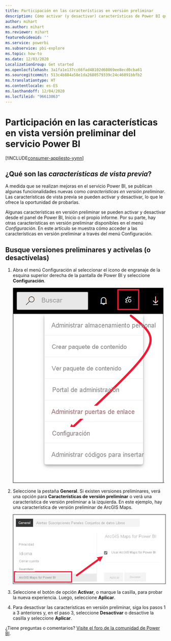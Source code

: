 ```yaml
---
title: Participación en las características en versión preliminar
description: Cómo activar (y desactivar) características de Power BI que se encuentran en vista previa.
author: mihart
ms.author: mihart
ms.reviewer: mihart
featuredvideoid: ''
ms.service: powerbi
ms.subservice: pbi-explore
ms.topic: how-to
ms.date: 12/03/2020
LocalizationGroup: Get started
ms.openlocfilehash: 3a1fa1e137cc66fad48102d60869ee8ecd0cba61
ms.sourcegitcommit: 513c4b884a58e1da2680579339c24c46091bbfb2
ms.translationtype: HT
ms.contentlocale: es-ES
ms.lasthandoff: 12/04/2020
ms.locfileid: "96613863"
---
```

# <a name="opt-in-for-power-bi-service-preview-features"></a>Participación en las características en vista versión preliminar del servicio Power BI

[!INCLUDE[consumer-appliesto-yynn](../includes/consumer-appliesto-yynn.md)]

## <a name="what-are-preview-features"></a>¿Qué son las *características de vista previa*?
A medida que se realizan mejoras en el servicio Power BI, se publican algunas funcionalidades nuevas como *características en versión preliminar*. Las características de vista previa se pueden activar y desactivar, lo que le ofrece la oportunidad de probarlas.

Algunas características en versión preliminar se pueden activar y desactivar desde el panel de Power BI, Inicio o el propio informe. Por su parte, hay otras características en versión preliminar disponibles en el menú *Configuración*. En este artículo se muestra cómo acceder a las características en versión preliminar a través del menú Configuración.

## <a name="find-previews-and-turn-them-on-and-off"></a>Busque versiones preliminares y actívelas (o desactívelas)
1. Abra el menú Configuración al seleccionar el icono de engranaje de la esquina superior derecha de la pantalla de Power BI y seleccione **Configuración**.
   
   ![Menú Configuración](./media/end-user-preview-features/power-bi-preview-setting.png).
2. Seleccione la pestaña **General**. Si existen versiones preliminares, verá una opción para **Características de versión preliminar** o verá una característica de versión preliminar a la izquierda.  En este ejemplo, hay una característica de versión preliminar de ArcGIS Maps. 
   
   ![Pestaña General](./media/end-user-preview-features/power-bi-preview-arcgis.png)
3. Seleccione el botón de opción **Activar**, o marque la casilla, para probar la nueva experiencia. Luego, seleccione **Aplicar**.
4. Para desactivar las características en versión preliminar, siga los pasos 1 a 3 anteriores y, en el paso 3, seleccione **Desactivar** o desactive la casilla y seleccione **Aplicar**.


¿Tiene preguntas o comentarios? [Visite el foro de la comunidad de Power BI](https://community.powerbi.com/t5/Navigation-Preview-Forum/bd-p/NavigationPreview).

